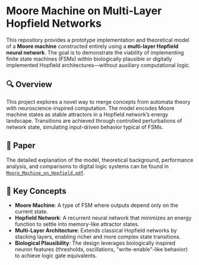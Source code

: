 # Moore Machine on Multi-Layer Hopfield Networks

This repository provides a prototype implementation and theoretical model of a **Moore machine** constructed entirely using a **multi-layer Hopfield neural network**. The goal is to demonstrate the viability of implementing finite state machines (FSMs) within biologically plausible or digitally implemented Hopfield architectures—without auxiliary computational logic.

## 🔍 Overview

This project explores a novel way to merge concepts from automata theory with neuroscience-inspired computation. The model encodes Moore machine states as stable attractors in a Hopfield network’s energy landscape. Transitions are achieved through controlled perturbations of network state, simulating input-driven behavior typical of FSMs.

## 📄 Paper

The detailed explanation of the model, theoretical background, performance analysis, and comparisons to digital logic systems can be found in [`Moore_Machine_on_Hopfield.pdf`](./Moore_Machine_on_Hopfield.pdf).

## 🧠 Key Concepts

-   **Moore Machine**: A type of FSM where outputs depend only on the current state.
-   **Hopfield Network**: A recurrent neural network that minimizes an energy function to settle into memory-like attractor states.
-   **Multi-Layer Architecture**: Extends classical Hopfield networks by stacking layers, enabling richer and more complex state transitions.
-   **Biological Plausibility**: The design leverages biologically inspired neuron features (thresholds, oscillations, "write-enable"-like behavior) to achieve logic gate equivalents.
